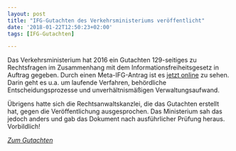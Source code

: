 ```yaml
---
layout: post
title: "IFG-Gutachten des Verkehrsministeriums veröffentlicht"
date: '2018-01-22T12:50:23+02:00'
tags: [IFG-Gutachten]

---
```


Das Verkehrsministerium hat 2016 ein Gutachten 129-seitiges zu Rechtsfragen im Zusammenhang mit dem Informationsfreiheitsgesetz in Auftrag gegeben. Durch einen Meta-IFG-Antrag ist es [jetzt online](https://fragdenstaat.de/anfrage/rechtsgutachten-zu-fragen-des-informationsfreiheitsgesetzes-des-bundes-ifg/#nachricht-81831) zu sehen. Darin geht es u.a. um laufende Verfahren, behördliche Entscheidungsprozesse und unverhältnismäßigen Verwaltungsaufwand.

Übrigens hatte sich die Rechtsanwaltskanzlei, die das Gutachten erstellt hat, gegen die Veröffentlichung ausgesprochen. Das Ministerium sah das jedoch anders und gab das Dokument nach ausführlicher Prüfung heraus. Vorbildlich!

*[Zum Gutachten](https://fragdenstaat.de/files/foi/81831/bmvi-ifg-gutachten.pdf)*
